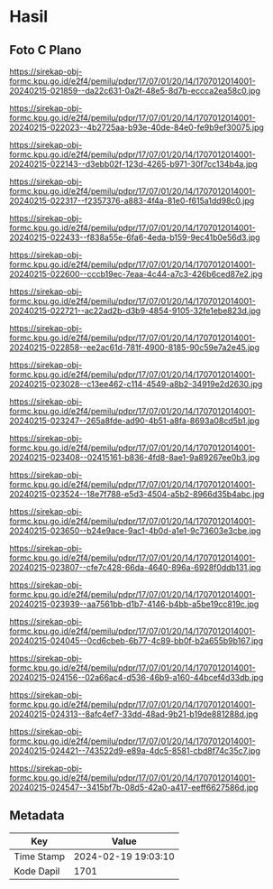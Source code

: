# Hasil

## Foto C Plano

https://sirekap-obj-formc.kpu.go.id/e2f4/pemilu/pdpr/17/07/01/20/14/1707012014001-20240215-021859--da22c631-0a2f-48e5-8d7b-eccca2ea58c0.jpg

https://sirekap-obj-formc.kpu.go.id/e2f4/pemilu/pdpr/17/07/01/20/14/1707012014001-20240215-022023--4b2725aa-b93e-40de-84e0-fe9b9ef30075.jpg

https://sirekap-obj-formc.kpu.go.id/e2f4/pemilu/pdpr/17/07/01/20/14/1707012014001-20240215-022143--d3ebb02f-123d-4265-b971-30f7cc134b4a.jpg

https://sirekap-obj-formc.kpu.go.id/e2f4/pemilu/pdpr/17/07/01/20/14/1707012014001-20240215-022317--f2357376-a883-4f4a-81e0-f615a1dd98c0.jpg

https://sirekap-obj-formc.kpu.go.id/e2f4/pemilu/pdpr/17/07/01/20/14/1707012014001-20240215-022433--f838a55e-6fa6-4eda-b159-9ec41b0e56d3.jpg

https://sirekap-obj-formc.kpu.go.id/e2f4/pemilu/pdpr/17/07/01/20/14/1707012014001-20240215-022600--cccb19ec-7eaa-4c44-a7c3-426b6ced87e2.jpg

https://sirekap-obj-formc.kpu.go.id/e2f4/pemilu/pdpr/17/07/01/20/14/1707012014001-20240215-022721--ac22ad2b-d3b9-4854-9105-32fe1ebe823d.jpg

https://sirekap-obj-formc.kpu.go.id/e2f4/pemilu/pdpr/17/07/01/20/14/1707012014001-20240215-022858--ee2ac61d-781f-4900-8185-90c59e7a2e45.jpg

https://sirekap-obj-formc.kpu.go.id/e2f4/pemilu/pdpr/17/07/01/20/14/1707012014001-20240215-023028--c13ee462-c114-4549-a8b2-34919e2d2630.jpg

https://sirekap-obj-formc.kpu.go.id/e2f4/pemilu/pdpr/17/07/01/20/14/1707012014001-20240215-023247--265a8fde-ad90-4b51-a8fa-8693a08cd5b1.jpg

https://sirekap-obj-formc.kpu.go.id/e2f4/pemilu/pdpr/17/07/01/20/14/1707012014001-20240215-023408--02415161-b836-4fd8-8ae1-9a89267ee0b3.jpg

https://sirekap-obj-formc.kpu.go.id/e2f4/pemilu/pdpr/17/07/01/20/14/1707012014001-20240215-023524--18e7f788-e5d3-4504-a5b2-8966d35b4abc.jpg

https://sirekap-obj-formc.kpu.go.id/e2f4/pemilu/pdpr/17/07/01/20/14/1707012014001-20240215-023650--b24e9ace-9ac1-4b0d-a1e1-9c73603e3cbe.jpg

https://sirekap-obj-formc.kpu.go.id/e2f4/pemilu/pdpr/17/07/01/20/14/1707012014001-20240215-023807--cfe7c428-66da-4640-896a-6928f0ddb131.jpg

https://sirekap-obj-formc.kpu.go.id/e2f4/pemilu/pdpr/17/07/01/20/14/1707012014001-20240215-023939--aa7561bb-d1b7-4146-b4bb-a5be19cc819c.jpg

https://sirekap-obj-formc.kpu.go.id/e2f4/pemilu/pdpr/17/07/01/20/14/1707012014001-20240215-024045--0cd6cbeb-6b77-4c89-bb0f-b2a655b9b167.jpg

https://sirekap-obj-formc.kpu.go.id/e2f4/pemilu/pdpr/17/07/01/20/14/1707012014001-20240215-024156--02a66ac4-d536-46b9-a160-44bcef4d33db.jpg

https://sirekap-obj-formc.kpu.go.id/e2f4/pemilu/pdpr/17/07/01/20/14/1707012014001-20240215-024313--8afc4ef7-33dd-48ad-9b21-b19de881288d.jpg

https://sirekap-obj-formc.kpu.go.id/e2f4/pemilu/pdpr/17/07/01/20/14/1707012014001-20240215-024421--743522d9-e89a-4dc5-8581-cbd8f74c35c7.jpg

https://sirekap-obj-formc.kpu.go.id/e2f4/pemilu/pdpr/17/07/01/20/14/1707012014001-20240215-024547--3415bf7b-08d5-42a0-a417-eeff6627586d.jpg


## Metadata

| Key        | Value               |
| ---------- | ------------------- |
| Time Stamp | 2024-02-19 19:03:10 |
| Kode Dapil | 1701                |



